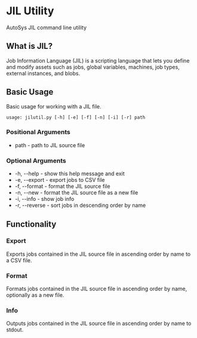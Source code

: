 # JIL Utility
AutoSys JIL command line utility

## What is JIL?
Job Information Language (JIL) is a scripting language that lets you define and modify assets such as jobs, global variables, machines, job types, external instances, and blobs.

## Basic Usage

Basic usage for working with a JIL file.

```usage: jilutil.py [-h] [-e] [-f] [-n] [-i] [-r] path```

### Positional Arguments
- path - path to JIL source file

### Optional Arguments
- -h, --help - show this help message and exit
- -e, --export - export jobs to CSV file
- -f, --format - format the JIL source file
- -n, --new - format the JIL source file as a new file
- -i, --info - show job info
- -r, --reverse - sort jobs in descending order by name

## Functionality

### Export
Exports jobs contained in the JIL source file in ascending order by name to a CSV file.

### Format
Formats jobs contained in the JIL source file in ascending order by name, optionally as a new file.

### Info
Outputs jobs contained in the JIL source file in ascending order by name to stdout.
